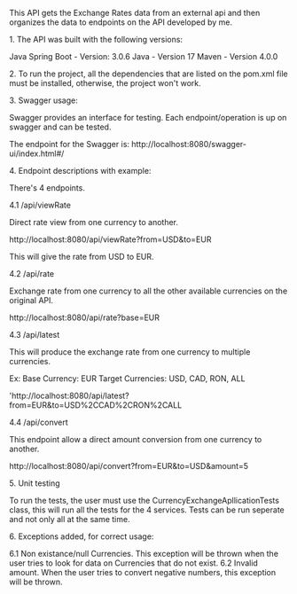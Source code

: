 This API gets the Exchange Rates data from an external api and then
organizes the data to endpoints on the API developed by me.

1\. The API was built with the following versions:

Java Spring Boot - Version: 3.0.6 Java - Version 17 Maven - Version
4.0.0

2\. To run the project, all the dependencies that are listed on the
pom.xml file must be installed, otherwise, the project won\'t work.

3\. Swagger usage:

Swagger provides an interface for testing. Each endpoint/operation is up
on swagger and can be tested.

The endpoint for the Swagger is: http://localhost:8080/swagger-ui/index.html#/

4\. Endpoint descriptions with example:

There\'s 4 endpoints.

4.1 /api/viewRate

Direct rate view from one currency to another.

http://localhost:8080/api/viewRate?from=USD&to=EUR

This will give the rate from USD to EUR.

4.2 /api/rate

Exchange rate from one currency to all the other available currencies on
the original API.

http://localhost:8080/api/rate?base=EUR

4.3 /api/latest

This will produce the exchange rate from one currency to multiple
currencies.

Ex: Base Currency: EUR Target Currencies: USD, CAD, RON, ALL

\'http://localhost:8080/api/latest?from=EUR&to=USD%2CCAD%2CRON%2CALL

4.4 /api/convert

This endpoint allow a direct amount conversion from one currency to
another.

http://localhost:8080/api/convert?from=EUR&to=USD&amount=5

5\. Unit testing

To run the tests, the user must use the CurrencyExchangeApllicationTests
class, this will run all the tests for the 4 services. Tests can be run
seperate and not only all at the same time.

6\. Exceptions added, for correct usage:

6.1 Non existance/null Currencies. This exception will be thrown when
the user tries to look for data on Currencies that do not exist. 6.2
Invalid amount. When the user tries to convert negative numbers, this
exception will be thrown.
